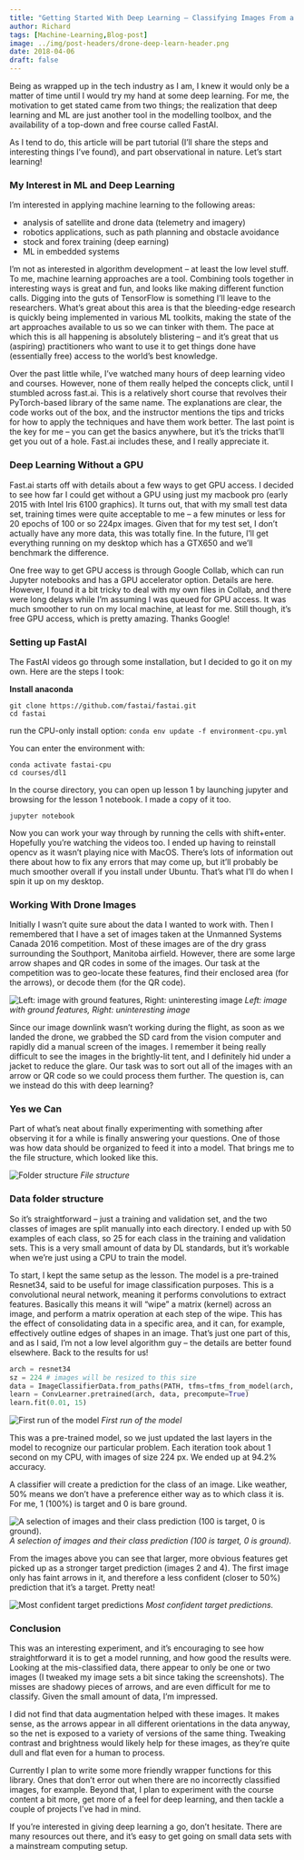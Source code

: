 ```yaml
---
title: "Getting Started With Deep Learning – Classifying Images From a Drone"
author: Richard
tags: [Machine-Learning,Blog-post]
image: ../img/post-headers/drone-deep-learn-header.png
date: 2018-04-06
draft: false
---
```

Being as wrapped up in the tech industry as I am, I knew it would only be a matter of time until I would try my hand at some deep learning. For me, the motivation to get stated came from two things; the realization that deep learning and ML are just another tool in the modelling toolbox, and the availability of a top-down and free course called FastAI.

As I tend to do, this article will be part tutorial (I’ll share the steps and interesting things I’ve found), and part observational in nature. Let’s start learning!

 

### My Interest in ML and Deep Learning
I’m interested in applying machine learning to the following areas:

- analysis of satellite and drone data (telemetry and imagery)
- robotics applications, such as path planning and obstacle avoidance
- stock and forex training (deep earning)
- ML in embedded systems

I’m not as interested in algorithm development – at least the low level stuff. To me, machine learning approaches are a tool. Combining tools together in interesting ways is great and fun, and looks like making different function calls. Digging into the guts of TensorFlow is something I’ll leave to the researchers. What’s great about this area is that the bleeding-edge research is quickly being implemented in various ML toolkits, making the state of the art approaches available to us so we can tinker with them. The pace at which this is all happening is absolutely blistering – and it’s great that us (aspiring) practitioners who want to use it to get things done have (essentially free) access to the world’s best knowledge.

Over the past little while, I’ve watched many hours of deep learning video and courses. However, none of them really helped the concepts click, until I stumbled across fast.ai. This is a relatively short course that revolves their PyTorch-based library of the same name. The explanations are clear, the code works out of the box, and the instructor mentions the tips and tricks for how to apply the techniques and have them work better. The last point is the key for me – you can get the basics anywhere, but it’s the tricks that’ll get you out of a hole. Fast.ai includes these, and I really appreciate it.

 

### Deep Learning Without a GPU

Fast.ai starts off with details about a few ways to get GPU access. I decided to see how far I could get without a GPU using just my macbook pro (early 2015 with Intel Iris 6100 graphics). It turns out, that with my small test data set, training times were quite acceptable to me – a few minutes or less for 20 epochs of 100 or so 224px images. Given that for my test set, I don’t actually have any more data, this was totally fine. In the future, I’ll get everything running on my desktop which has a GTX650 and we’ll benchmark the difference.

One free way to get GPU access is through Google Collab, which can run Jupyter notebooks and has a GPU accelerator option. Details are here. However, I found it a bit tricky to deal with my own files in Collab, and there were long delays while I’m assuming I was queued for GPU access. It was much smoother to run on my local machine, at least for me. Still though, it’s free GPU access, which is pretty amazing. Thanks Google!

 

### Setting up FastAI

The FastAI videos go through some installation, but I decided to go it on my own. Here are the steps I took:

**Install anaconda**

```
git clone https://github.com/fastai/fastai.git
cd fastai
```

run the CPU-only install option:
`conda env update -f environment-cpu.yml`


You can enter the environment with:
```
conda activate fastai-cpu
cd courses/dl1
```


In the course directory, you can open up lesson 1 by launching jupyter and browsing for the lesson 1 notebook. I made a copy of it too.

 `jupyter notebook`

Now you can work your way through by running the cells with shift+enter. Hopefully you’re watching the videos too. I ended up having to reinstall opencv as it wasn’t playing nice with MacOS. There’s lots of information out there about how to fix any errors that may come up, but it’ll probably be much smoother overall if you install under Ubuntu. That’s what I’ll do when I spin it up on my desktop.
 

### Working With Drone Images

Initially I wasn’t quite sure about the data I wanted to work with. Then I remembered that I have a set of images taken at the Unmanned Systems Canada 2016 competition. Most of these images are of the dry grass surrounding the Southport, Manitoba airfield. However, there are some large arrow shapes and QR codes in some of the images. Our task at the competition was to geo-locate these features, find their enclosed area (for the arrows), or decode them (for the QR code).


![Left: image with ground features, Right: uninteresting image](../img/drone-ml/drone-ml-1.png)
*Left: image with ground features, Right: uninteresting image*


 

Since our image downlink wasn’t working during the flight, as soon as we landed the drone, we grabbed the SD card from the vision computer and rapidly did a manual screen of the images. I remember it being really difficult to see the images in the brightly-lit tent, and I definitely hid under a jacket to reduce the glare. Our task was to sort out all of the images with an arrow or QR code so we could process them further. The question is, can we instead do this with deep learning?

 

### Yes we Can

Part of what’s neat about finally experimenting with something after observing it for a while is finally answering your questions. One of those was how data should be organized to feed it into a model. That brings me to the file structure, which looked like this.

![Folder structure](../img/drone-ml/drone-ml-2.png)
*File structure*

### Data folder structure
 

So it’s straightforward – just a training and validation set, and the two classes of images are split manually into each directory. I ended up with 50 examples of each class, so 25 for each class in the training and validation sets. This is a very small amount of data by DL standards, but it’s workable when we’re just using a CPU to train the model.

To start, I kept the same setup as the lesson. The model is a pre-trained Resnet34, said to be useful for image classification purposes. This is a convolutional neural network, meaning it performs convolutions to extract features. Basically this means it will “wipe” a matrix (kernel) across an image, and perform a matrix operation at each step of the wipe. This has the effect of consolidating data in a specific area, and it can, for example, effectively outline edges of shapes in an image. That’s just one part of this, and as I said, I’m not a low level algorithm guy – the details are better found elsewhere. Back to the results for us!

 
```python
arch = resnet34
sz = 224 # images will be resized to this size
data = ImageClassifierData.from_paths(PATH, tfms=tfms_from_model(arch, sz))
learn = ConvLearner.pretrained(arch, data, precompute=True)
learn.fit(0.01, 15)
```
![First run of the model](../img/drone-ml/drone-ml-3.png)
*First run of the model*
 

This was a pre-trained model, so we just updated the last layers in the model to recognize our particular problem. Each iteration took about 1 second on my CPU, with images of size 224 px. We ended up at 94.2% accuracy.

 

A classifier will create a prediction for the class of an image. Like weather, 50% means we don’t have a preference either way as to which class it is. For me, 1 (100%) is target and 0 is bare ground.


![A selection of images and their class prediction (100 is target, 0 is ground).](../img/drone-ml/drone-ml-4.png)
*A selection of images and their class prediction (100 is target, 0 is ground).*
 

From the images above you can see that larger, more obvious features get picked up as a stronger target prediction (images 2 and 4). The first image only has faint arrows in it, and therefore a less confident (closer to 50%) prediction that it’s a target. Pretty neat!

 
![Most confident target predictions](../img/drone-ml/drone-ml-5.png)
*Most confident target predictions.*

### Conclusion

This was an interesting experiment, and it’s encouraging to see how straightforward it is to get a model running, and how good the results were. Looking at the mis-classified data, there appear to only be one or two images (I tweaked my image sets a bit since taking the screenshots). The misses are shadowy pieces of arrows, and are even difficult for me to classify. Given the small amount of data, I’m impressed.

 

I did not find that data augmentation helped with these images. It makes sense, as the arrows appear in all different orientations in the data anyway, so the net is exposed to a variety of versions of the same thing. Tweaking contrast and brightness would likely help for these images, as they’re quite dull and flat even for a human to process.

 

Currently I plan to write some more friendly wrapper functions for this library. Ones that don’t error out when there are no incorrectly classified images, for example. Beyond that, I plan to experiment with the course content a bit more, get more of a feel for deep learning, and then tackle a couple of projects I’ve had in mind.

If you’re interested in giving deep learning a go, don’t hesitate. There are many resources out there, and it’s easy to get going on small data sets with a mainstream computing setup.